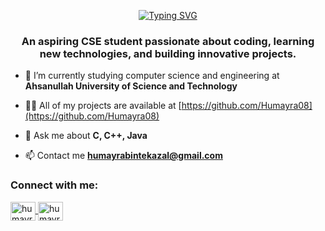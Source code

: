 <p align="center">
  <a href="https://github.com/Humayra08">
    <img src="https://readme-typing-svg.herokuapp.com?font=Roboto&weight=600&size=28&duration=3000&pause=1000&color=F7A90C&center=true&vCenter=true&multiline=true&width=700&height=80&lines=Hi+there%2C+I'm+Humayra+Binte+Kazal+%F0%9F%91%8B" alt="Typing SVG" />
  </a>
</p>
<h3 align="center">An aspiring CSE student passionate about coding, learning new technologies, and building innovative projects.</h3>

- 🔭 I’m currently studying computer science and engineering at **Ahsanullah University of Science and Technology**

- 👨‍💻 All of my projects are available at [https://github.com/Humayra08](https://github.com/Humayra08)

- 💬 Ask me about **C, C++, Java**

- 📫 Contact me **humayrabintekazal@gmail.com**

<h3 align="left">Connect with me:</h3>
<p align="left">
  <a href="https://codeforces.com/profile/humayrabintekazal" target="_blank">
    <img align="center" src="https://raw.githubusercontent.com/rahuldkjain/github-profile-readme-generator/master/src/images/icons/Social/codeforces.svg" alt="humayrabintekazal" height="30" width="40" />
  </a>
  <a href="https://www.leetcode.com/humayra08" target="_blank">
    <img align="center" src="https://raw.githubusercontent.com/rahuldkjain/github-profile-readme-generator/master/src/images/icons/Social/leet-code.svg" alt="humayra08" height="30" width="40" />
  </a>
</p>
